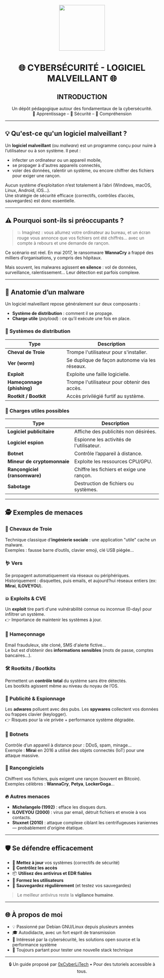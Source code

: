 <p align="center">
  <img src="https://avatars.githubusercontent.com/u/167217017?s=400&u=d983b9423c4eb8cdb9bfe8b14f505be5c894d6bc&v=4" width="150" />
</p>

<h1 align="center">🌐 CYBERSÉCURITÉ - LOGICIEL MALVEILLANT 🌐</h1>
<h2 align="center"> INTRODUCTION</h2>

<p align="center">
  Un dépôt pédagogique autour des fondamentaux de la cybersécurité.<br>
  📘 Apprentissage – 🔐 Sécurité – 🧠 Compréhension
</p>

---

## 💡 Qu'est-ce qu'un logiciel malveillant ?

Un **logiciel malveillant** (ou *malware*) est un programme conçu pour nuire à l’utilisateur ou à son système. Il peut :

- infecter un ordinateur ou un appareil mobile,
- se propager à d'autres appareils connectés,
- voler des données, ralentir un système, ou encore chiffrer des fichiers pour exiger une rançon.

Aucun système d’exploitation n’est totalement à l’abri (Windows, macOS, Linux, Android, iOS…).  
Une stratégie de sécurité efficace (correctifs, contrôles d’accès, sauvegardes) est donc essentielle.

---

## ⚠️ Pourquoi sont-ils si préoccupants ?

> 💥 Imaginez : vous allumez votre ordinateur au bureau, et un écran rouge vous annonce que vos fichiers ont été chiffrés… avec un compte à rebours et une demande de rançon.

Ce scénario est réel. En mai 2017, le ransomware **WannaCry** a frappé des milliers d’organisations, y compris des hôpitaux.

Mais souvent, les malwares agissent **en silence** : vol de données, surveillance, ralentissement... Leur détection est parfois complexe.

---

## 🧬 Anatomie d’un malware

Un logiciel malveillant repose généralement sur deux composants :
- **Système de distribution** : comment il se propage.
- **Charge utile** (*payload*) : ce qu’il exécute une fois en place.

### 🧭 Systèmes de distribution

| Type                      | Description |
|---------------------------|-------------|
| **Cheval de Troie**       | Trompe l'utilisateur pour s'installer. |
| **Ver (worm)**            | Se duplique de façon autonome via les réseaux. |
| **Exploit**               | Exploite une faille logicielle. |
| **Hameçonnage (phishing)**| Trompe l'utilisateur pour obtenir des accès. |
| **Rootkit / Bootkit**     | Accès privilégié furtif au système. |

### 🎯 Charges utiles possibles

| Type                          | Description |
|-------------------------------|-------------|
| **Logiciel publicitaire**     | Affiche des publicités non désirées. |
| **Logiciel espion**           | Espionne les activités de l'utilisateur. |
| **Botnet**                    | Contrôle l’appareil à distance. |
| **Mineur de cryptomonnaie**   | Exploite les ressources CPU/GPU. |
| **Rançongiciel (ransomware)** | Chiffre les fichiers et exige une rançon. |
| **Sabotage**                  | Destruction de fichiers ou systèmes. |

---

## 🕵️ Exemples de menaces

### 🐴 Chevaux de Troie

Technique classique d’**ingénierie sociale** : une application "utile" cache un malware.  
Exemples : fausse barre d’outils, clavier emoji, clé USB piégée...

### 🪱 Vers

Se propagent automatiquement via réseaux ou périphériques.  
Historiquement : disquettes, puis emails, et aujourd’hui réseaux entiers (ex: **Mirai**, **ILOVEYOU**).

### 💥 Exploits & CVE

Un **exploit** tire parti d'une vulnérabilité connue ou inconnue (0-day) pour infiltrer un système.  
👉 Importance de maintenir les systèmes à jour.

### 🎣 Hameçonnage

Email frauduleux, site cloné, SMS d'alerte fictive...  
Le but est d’obtenir des **informations sensibles** (mots de passe, comptes bancaires...).

### 🛠️ Rootkits / Bootkits

Permettent un **contrôle total** du système sans être détectés.  
Les bootkits agissent même au niveau du noyau de l’OS.

### 📢 Publicité & Espionnage

Les **adwares** polluent avec des pubs. Les **spywares** collectent vos données ou frappes clavier (keylogger).  
👉 Risques pour la vie privée + performance système dégradée.

### 🤖 Botnets

Contrôle d’un appareil à distance pour : DDoS, spam, minage...  
Exemple : **Mirai** en 2016 a utilisé des objets connectés (IoT) pour une attaque massive.

### 💸 Rançongiciels

Chiffrent vos fichiers, puis exigent une rançon (souvent en Bitcoin).  
Exemples célèbres : **WannaCry**, **Petya**, **LockerGoga**...

### 🔥 Autres menaces

- **Michelangelo (1992)** : efface les disques durs.
- **ILOVEYOU (2000)** : virus par email, détruit fichiers et envoie à vos contacts.
- **Stuxnet (2010)** : attaque complexe ciblant les centrifugeuses iraniennes — probablement d'origine étatique.

---

## 🛡️ Se défendre efficacement

- 🔄 **Mettez à jour** vos systèmes (correctifs de sécurité)
- 🔐 **Contrôlez les accès**
- 📦 **Utilisez des antivirus et EDR fiables**
- 🧠 **Formez les utilisateurs**
- 💾 **Sauvegardez régulièrement** (et testez vos sauvegardes)

> Le meilleur antivirus reste la **vigilance humaine**.

---

## 🌐 À propos de moi

- 💡 Passionné par Debian GNU/Linux depuis plusieurs années
- 🎓 Autodidacte, avec un fort esprit de transmission
- 🔐 Intéressé par la cybersécurité, les solutions open source et la performance système
- 🧪 Toujours partant pour tester une nouvelle stack technique

---

<p align="center">
  🔒 Un guide proposé par <a href="https://github.com/0xCyberLiTech">0xCyberLiTech</a> • Pour des tutoriels accessible à tous.
</p>
